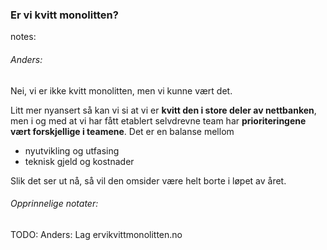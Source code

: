 ### Er vi kvitt monolitten?


notes:
###### Anders:
Nei, vi er ikke kvitt monolitten, men vi kunne vært det.

Litt mer nyansert så kan vi si at vi er **kvitt den i store deler av nettbanken**, men i og med at vi har fått etablert selvdrevne team har **prioriteringene vært forskjellige i teamene**. Det er en balanse mellom 
* nyutvikling og utfasing
* teknisk gjeld og kostnader

Slik det ser ut nå, så vil den omsider være helt borte i løpet av året.


###### Opprinnelige notater:

TODO: Anders: Lag ervikvittmonolitten.no
